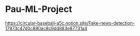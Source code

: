 # Pau-ML-Project

https://circular-baseball-a5c.notion.site/Fake-news-detection-17973c47d0c880ac8c9dd883e87731a4
